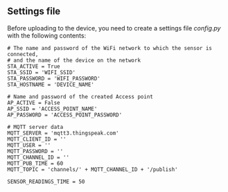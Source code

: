 ## Settings file
Before uploading to the device, you need to create a settings file *config.py* with the following contents:
```
# The name and password of the WiFi network to which the sensor is connected,
# and the name of the device on the network
STA_ACTIVE = True
STA_SSID = 'WIFI_SSID'
STA_PASSWORD = 'WIFI_PASSWORD'
STA_HOSTNAME = 'DEVICE_NAME'

# Name and password of the created Access point
AP_ACTIVE = False
AP_SSID = 'ACCESS_POINT_NAME'
AP_PASSWORD = 'ACCESS_POINT_PASSWORD'

# MQTT server data
MQTT_SERVER = 'mqtt3.thingspeak.com'
MQTT_CLIENT_ID = ''
MQTT_USER = ''
MQTT_PASSWORD = ''
MQTT_CHANNEL_ID = ''
MQTT_PUB_TIME = 60
MQTT_TOPIC = 'channels/' + MQTT_CHANNEL_ID + '/publish'

SENSOR_READINGS_TIME = 50
```